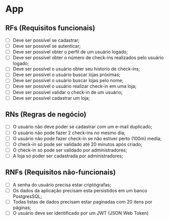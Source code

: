 # App

## RFs (Requisitos funcionais)

- [ ] Deve ser possível se cadastrar;
- [ ] Deve ser possível se autenticar;
- [ ] Deve ser possível obter o perfil de um usuário logado;
- [ ] Deve ser possível obter o número de check-ins realizados pelo usuário logado;
- [ ] Deve ser possível o usuário obter seu historio de check-ins;
- [ ] Deve ser possível o usuário buscar lojas próximas;
- [ ] Deve ser possível o usuário buscar lojas pelo nome;
- [ ] Deve ser possível o usuário realizar check-in em uma loja;
- [ ] Deve ser possível validar o check-in de um usuário;
- [ ] Deve ser possível cadastrar um loja;

## RNs (Regras de negócio)

- [ ] O usuário não deve poder se cadastrar com um e-mail duplicado;
- [ ] O usuário não pode fazer 2 check-ins no mesmo dia;
- [ ] O usuário não pode fazer check-in se não estiver perto (100m) media;
- [ ] O check-in só pode ser validado até 20 minutos após criado;
- [ ] O check-in só pode ser validado por administradores;
- [ ] A loja só poder ser cadastrada por administradores;

## RNFs (Requisitos não-funcionais)

- [ ] A senha do usuário precisa estar criptógrafas;
- [ ] Os dados da aplicação precisam esta persistidos em um banco PostgresSQL;
- [ ] Todas listas de dados precisam estar paginadas com 20 itens por páginas;
- [ ] O usuário deve ser identificado por um JWT (JSON Web Token)

